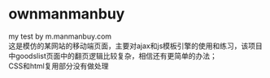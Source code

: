 # ownmanmanbuy
my test by m.manmanbuy.com  
这是模仿的某网站的移动端页面，主要对ajax和js模板引擎的使用和练习，该项目中goodslist页面中的翻页逻辑比较复杂，相信还有更简单的办法；  
CSS和html复用部分没有做处理
